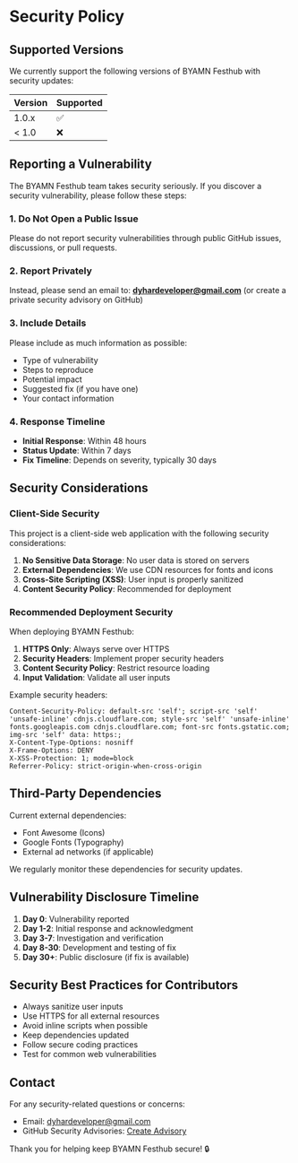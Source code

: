 # Security Policy

## Supported Versions

We currently support the following versions of BYAMN Festhub with security updates:

| Version | Supported          |
| ------- | ------------------ |
| 1.0.x   | :white_check_mark: |
| < 1.0   | :x:                |

## Reporting a Vulnerability

The BYAMN Festhub team takes security seriously. If you discover a security vulnerability, please follow these steps:

### 1. Do Not Open a Public Issue

Please do not report security vulnerabilities through public GitHub issues, discussions, or pull requests.

### 2. Report Privately

Instead, please send an email to: **dyhardeveloper@gmail.com** (or create a private security advisory on GitHub)

### 3. Include Details

Please include as much information as possible:

- Type of vulnerability
- Steps to reproduce
- Potential impact
- Suggested fix (if you have one)
- Your contact information

### 4. Response Timeline

- **Initial Response**: Within 48 hours
- **Status Update**: Within 7 days
- **Fix Timeline**: Depends on severity, typically 30 days

## Security Considerations

### Client-Side Security

This project is a client-side web application with the following security considerations:

1. **No Sensitive Data Storage**: No user data is stored on servers
2. **External Dependencies**: We use CDN resources for fonts and icons
3. **Cross-Site Scripting (XSS)**: User input is properly sanitized
4. **Content Security Policy**: Recommended for deployment

### Recommended Deployment Security

When deploying BYAMN Festhub:

1. **HTTPS Only**: Always serve over HTTPS
2. **Security Headers**: Implement proper security headers
3. **Content Security Policy**: Restrict resource loading
4. **Input Validation**: Validate all user inputs

Example security headers:
```
Content-Security-Policy: default-src 'self'; script-src 'self' 'unsafe-inline' cdnjs.cloudflare.com; style-src 'self' 'unsafe-inline' fonts.googleapis.com cdnjs.cloudflare.com; font-src fonts.gstatic.com; img-src 'self' data: https:;
X-Content-Type-Options: nosniff
X-Frame-Options: DENY
X-XSS-Protection: 1; mode=block
Referrer-Policy: strict-origin-when-cross-origin
```

## Third-Party Dependencies

Current external dependencies:
- Font Awesome (Icons)
- Google Fonts (Typography)
- External ad networks (if applicable)

We regularly monitor these dependencies for security updates.

## Vulnerability Disclosure Timeline

1. **Day 0**: Vulnerability reported
2. **Day 1-2**: Initial response and acknowledgment
3. **Day 3-7**: Investigation and verification
4. **Day 8-30**: Development and testing of fix
5. **Day 30+**: Public disclosure (if fix is available)

## Security Best Practices for Contributors

- Always sanitize user inputs
- Use HTTPS for all external resources
- Avoid inline scripts when possible
- Keep dependencies updated
- Follow secure coding practices
- Test for common web vulnerabilities

## Contact

For any security-related questions or concerns:
- Email: dyhardeveloper@gmail.com
- GitHub Security Advisories: [Create Advisory](https://github.com/yourusername/byamn-festhub/security/advisories/new)


Thank you for helping keep BYAMN Festhub secure! 🔒
